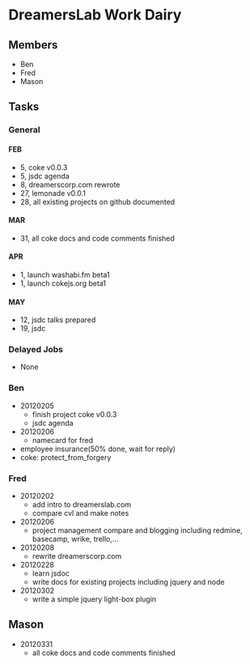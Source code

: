 # DreamersLab Work Dairy

## Members
- Ben
- Fred
- Mason



## Tasks

### General

#### FEB
- 5, coke v0.0.3
- 5, jsdc agenda
- 8, dreamerscorp.com rewrote
- 27, lemonade v0.0.1
- 28, all existing projects on github documented

#### MAR
- 31, all coke docs and code comments finished

#### APR
- 1, launch washabi.fm beta1
- 1, launch cokejs.org beta1

#### MAY
- 12, jsdc talks prepared
- 19, jsdc



### Delayed Jobs
- None



### Ben
- 20120205
  - finish project coke v0.0.3
  - jsdc agenda
- 20120206
  - namecard for fred
- employee insurance(50% done, wait for reply)
- coke: protect_from_forgery

### Fred
- 20120202
  - add intro to dreamerslab.com
  - compare cvl and make notes
- 20120206
  - project management compare and blogging including redmine, basecamp, wrike, trello,...
- 20120208
  - rewrite dreamerscorp.com
- 20120228
  - learn jsdoc
  - write docs for existing projects including jquery and node
- 20120302
  - write a simple jquery light-box plugin

## Mason
- 20120331
  - all coke docs and code comments finished


